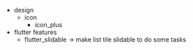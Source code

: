 
- design
  - icon
    - icon_plus
- flutter features
  - flutter_slidable -> make list tile slidable to do some tasks 
  
